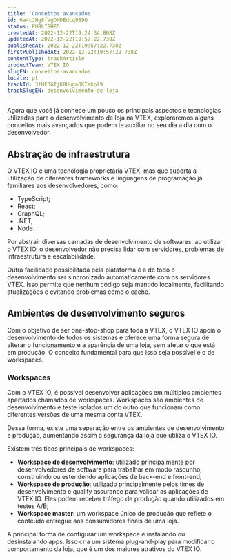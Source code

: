 ```yaml
---
title: 'Conceitos avançados'
id: 6a4cJHg8fVgDNDEdcq9S9Q
status: PUBLISHED
createdAt: 2022-12-22T19:24:34.808Z
updatedAt: 2022-12-22T19:57:22.738Z
publishedAt: 2022-12-22T19:57:22.738Z
firstPublishedAt: 2022-12-22T19:57:22.738Z
contentType: trackArticle
productTeam: VTEX IO
slugEN: conceitos-avancados
locale: pt
trackId: 3fHF3GIjK8UugnQKIakpl9
trackSlugEN: desenvolvimento-de-loja
---
```


Agora que você já conhece um pouco os principais aspectos e tecnologias utilizadas para o desenvolvimento de loja na VTEX, exploraremos alguns conceitos mais avançados que podem te auxiliar no seu dia a dia com o desenvolvedor.

## Abstração de infraestrutura
O VTEX IO é uma tecnologia proprietária VTEX, mas que suporta a utilização de diferentes frameworks e linguagens de programação já familiares aos desenvolvedores, como:

- TypeScript; 
- React; 
- GraphQL; 
- .NET;
- Node.

Por abstrair diversas camadas de desenvolvimento de softwares, ao utilizar o VTEX IO, o desenvolvedor não precisa lidar com servidores, problemas de infraestrutura e escalabilidade.

Outra facilidade possibilitada pela plataforma é a de todo o desenvolvimento ser sincronizado automaticamente com os servidores VTEX. Isso permite que nenhum código seja mantido localmente, facilitando atualizações e evitando problemas como o cache.

## Ambientes de desenvolvimento seguros

Com o objetivo de ser one-stop-shop para toda a VTEX, o VTEX IO apoia o desenvolvimento de todos os sistemas e oferece uma forma segura de alterar o funcionamento e a aparência de uma loja, sem afetar o que está em produção. O conceito fundamental para que isso seja possível é o de workspaces.

### Workspaces

Com o VTEX IO, é possível desenvolver aplicações em múltiplos ambientes apartados chamados de workspaces. Workspaces são ambientes de desenvolvimento e teste isolados um do outro que funcionam como diferentes versões de uma mesma conta VTEX. 

Dessa forma, existe uma separação entre os ambientes de desenvolvimento e produção, aumentando assim a segurança da loja que utiliza o VTEX IO. 

Existem três tipos principais de workspaces:

- **Workspace de desenvolvimento**: utilizado principalmente por desenvolvedores de software para trabalhar em modo rascunho, construindo ou estendendo aplicações de back-end e front-end; 
- **Workspace de produção**: utilizado principalmente pelos times de desenvolvimento e quality assurance para validar as aplicações de VTEX IO. Eles podem receber tráfego de produção quando utilizados em testes A/B;
- **Workspace master**: um workspace único de produção que reflete o conteúdo entregue aos consumidores finais de uma loja.

A principal forma de configurar um workspace é instalando ou desinstalando apps. Isso cria um sistema plug-and-play para modificar o comportamento da loja, que é um dos maiores atrativos do VTEX IO.
